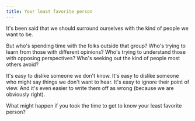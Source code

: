 ```yaml
---
title: Your least favorite person
---
```


It's been said that we should surround ourselves with the kind of people we want to be.

But who's spending time with the folks outside that group? Who's trying to learn from those with different opinions? Who's trying to understand those with opposing perspectives? Who's seeking out the kind of people most others avoid?

It's easy to dislike someone we don't know. It's easy to dislike someone who might say things we don't want to hear. It's easy to ignore their point of view. And it's even easier to write them off as wrong (because we are obviously right).

What might happen if you took the time to get to know your least favorite person?
